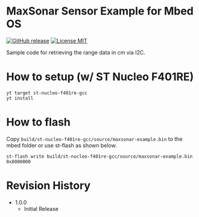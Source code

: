 MaxSonar Sensor Example for Mbed OS
===

[![GitHub release](https://img.shields.io/github/release/dbaba/maxsonar-example-mbedos.svg)](https://github.com/dbaba/maxsonar-example-mbedos/releases/latest)
[![License MIT](https://img.shields.io/github/license/dbaba/maxsonar-example-mbedos.svg)](http://opensource.org/licenses/MIT)

Sample code for retrieving the range data in cm via I2C.

# How to setup (w/ ST Nucleo F401RE)

    yt target st-nucleo-f401re-gcc
    yt install

# How to flash

Copy `build/st-nucleo-f401re-gcc/source/maxsonar-example.bin` to the mbed folder or use st-flash as shown below.

    st-flash write build/st-nucleo-f401re-gcc/source/maxsonar-example.bin 0x8000000

# Revision History
* 1.0.0
  - Initial Release
